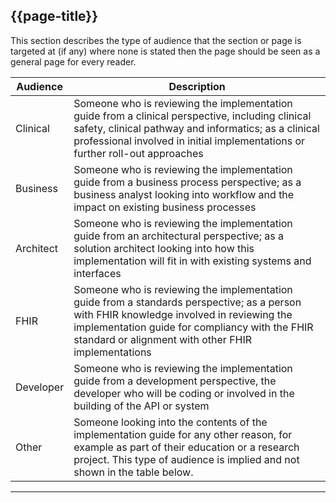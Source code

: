 ## {{page-title}}

<p>This section describes the type of audience that the section or page is targeted at (if any) where none is stated
    then the page should be seen as a general page for every reader.</p>
<table class="regular">
    <thead>
        <tr>
            <th>Audience</th>
            <th>Description</th>
        </tr>
    </thead>
    <tbody>
        <tr>
            <td>Clinical</td>
            <td>Someone who is reviewing the implementation guide from a clinical perspective, including clinical
                safety, clinical pathway and informatics; as a clinical professional involved in initial implementations
                or further roll-out approaches</td>
        </tr>
        <tr>
            <td>Business</td>
            <td>Someone who is reviewing the implementation guide from a business process perspective; as a business
                analyst looking into workflow and the impact on existing business processes</td>
        </tr>
        <tr>
            <td>Architect</td>
            <td>Someone who is reviewing the implementation guide from an architectural perspective; as a solution
                architect looking into how this implementation will fit in with existing systems and interfaces</td>
        </tr>
        <tr>
            <td>FHIR</td>
            <td>Someone who is reviewing the implementation guide from a standards perspective; as a person with FHIR
                knowledge involved in reviewing the implementation guide for compliancy with the FHIR standard or
                alignment with other FHIR implementations</td>
        </tr>
        <tr>
            <td>Developer</td>
            <td>Someone who is reviewing the implementation guide from a development perspective, the developer who will
                be coding or involved in the building of the API or system</td>
        </tr>
        <tr>
            <td>Other</td>
            <td>Someone looking into the contents of the implementation guide for any other reason, for example as part
                of their education or a research project. This type of audience is implied and not shown in the table
                below.</td>
        </tr>
    </tbody>
</table>

---